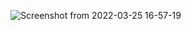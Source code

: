 ![Screenshot from 2022-03-25 16-57-19](https://user-images.githubusercontent.com/79419141/160134821-efeb2b6f-3e3a-4729-af1a-8df52c5bba36.png)
